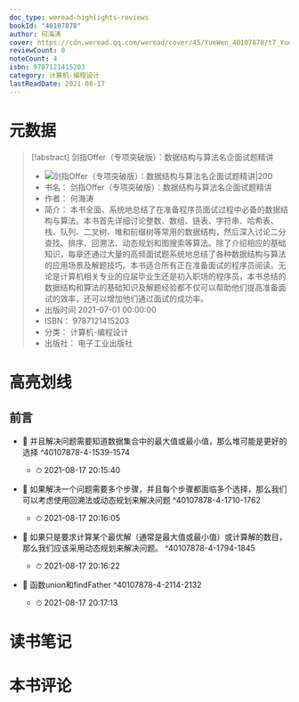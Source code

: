 ```yaml
---
doc_type: weread-highlights-reviews
bookId: "40107878"
author: 何海涛
cover: https://cdn.weread.qq.com/weread/cover/45/YueWen_40107878/t7_YueWen_40107878.jpg
reviewCount: 0
noteCount: 4
isbn: 9787121415203
category: 计算机-编程设计
lastReadDate: 2021-08-17
---
```

# 元数据
> [!abstract] 剑指Offer（专项突破版）：数据结构与算法名企面试题精讲
> - ![ 剑指Offer（专项突破版）：数据结构与算法名企面试题精讲|200](https://cdn.weread.qq.com/weread/cover/45/YueWen_40107878/t7_YueWen_40107878.jpg)
> - 书名： 剑指Offer（专项突破版）：数据结构与算法名企面试题精讲
> - 作者： 何海涛
> - 简介： 本书全面、系统地总结了在准备程序员面试过程中必备的数据结构与算法。本书首先详细讨论整数、数组、链表、字符串、哈希表、栈、队列、二叉树、堆和前缀树等常用的数据结构，然后深入讨论二分查找、排序、回溯法、动态规划和图搜索等算法。除了介绍相应的基础知识，每章还通过大量的高频面试题系统地总结了各种数据结构与算法的应用场景及解题技巧。本书适合所有正在准备面试的程序员阅读。无论是计算机相关专业的应届毕业生还是初入职场的程序员，本书总结的数据结构和算法的基础知识及解题经验都不仅可以帮助他们提高准备面试的效率，还可以增加他们通过面试的成功率。
> - 出版时间 2021-07-01 00:00:00
> - ISBN： 9787121415203
> - 分类： 计算机-编程设计
> - 出版社： 电子工业出版社

# 高亮划线

## 前言


- 📌 并且解决问题需要知道数据集合中的最大值或最小值，那么堆可能是更好的选择 ^40107878-4-1539-1574
    - ⏱ 2021-08-17 20:15:40 

- 📌 如果解决一个问题需要多个步骤，并且每个步骤都面临多个选择，那么我们可以考虑使用回溯法或动态规划来解决问题 ^40107878-4-1710-1762
    - ⏱ 2021-08-17 20:16:05 

- 📌 如果只是要求计算某个最优解（通常是最大值或最小值）或计算解的数目，那么我们应该采用动态规划来解决问题。 ^40107878-4-1794-1845
    - ⏱ 2021-08-17 20:16:22 

- 📌 函数union和findFather ^40107878-4-2114-2132
    - ⏱ 2021-08-17 20:17:13 
# 读书笔记

# 本书评论
